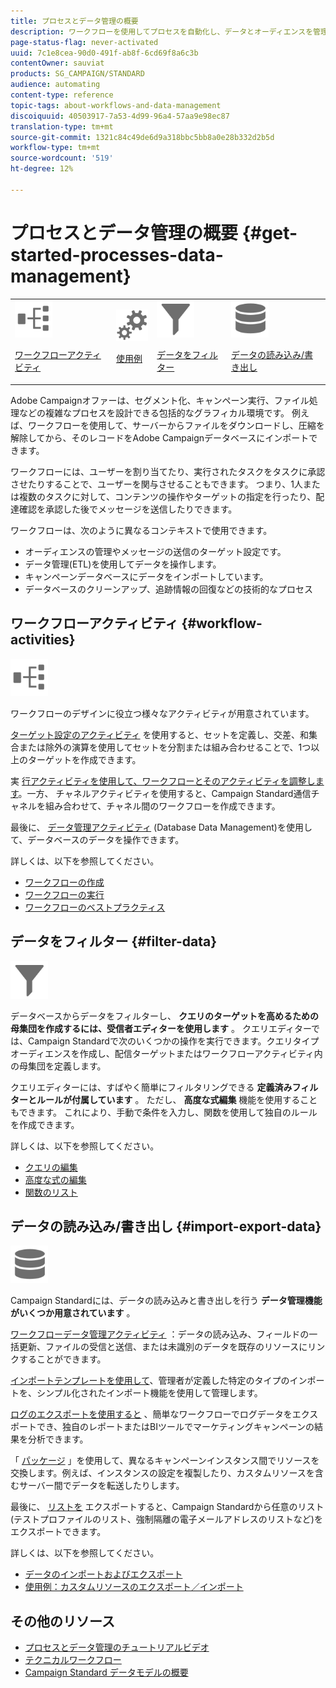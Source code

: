 ```yaml
---
title: プロセスとデータ管理の概要
description: ワークフローを使用してプロセスを自動化し、データとオーディエンスを管理し、メッセージを送信するなど、様々な機能を備えています。
page-status-flag: never-activated
uuid: 7c1e8cea-90d0-491f-ab8f-6cd69f8a6c3b
contentOwner: sauviat
products: SG_CAMPAIGN/STANDARD
audience: automating
content-type: reference
topic-tags: about-workflows-and-data-management
discoiquuid: 40503917-7a53-4d99-96a4-57aa9e98ec87
translation-type: tm+mt
source-git-commit: 1321c84c49de6d9a318bbc5bb8a0e28b332d2b5d
workflow-type: tm+mt
source-wordcount: '519'
ht-degree: 12%

---
```



# プロセスとデータ管理の概要 {#get-started-processes-data-management}

<table>
<tr>
<td><img src="assets/do-not-localize/icon_workflows.svg" width="60px"><p><a href="#workflow-activities">ワークフローアクティビティ</a></p></td><td><img src="assets/do-not-localize/icon_activities.svg" width="60px"><p><a href="../../automating/using/workflow-created-query-with-complement.md">使用例</a></p></td><td><img src="assets/do-not-localize/icon_filter.svg" width="60px"><p><a href="#filter-data">データをフィルター</a></p></td>
<td><img src="assets/do-not-localize/icon_manage.svg" width="60px"><p><a href="#import-export-data">データの読み込み/書き出し</a></p></td></tr>
</table>

Adobe Campaignオファーは、セグメント化、キャンペーン実行、ファイル処理などの複雑なプロセスを設計できる包括的なグラフィカル環境です。 例えば、ワークフローを使用して、サーバーからファイルをダウンロードし、圧縮を解除してから、そのレコードをAdobe Campaignデータベースにインポートできます。

ワークフローには、ユーザーを割り当てたり、実行されたタスクをタスクに承認させたりすることで、ユーザーを関与させることもできます。 つまり、1人または複数のタスクに対して、コンテンツの操作やターゲットの指定を行ったり、配達確認を承認した後でメッセージを送信したりできます。

ワークフローは、次のように異なるコンテキストで使用できます。

* オーディエンスの管理やメッセージの送信のターゲット設定です。
* データ管理(ETL)を使用してデータを操作します。
* キャンペーンデータベースにデータをインポートしています。
* データベースのクリーンアップ、追跡情報の回復などの技術的なプロセス

## ワークフローアクティビティ {#workflow-activities}

<img src="assets/do-not-localize/icon_workflows.svg" width="60px">

ワークフローのデザインに役立つ様々なアクティビティが用意されています。

[ターゲット設定のアクティビティ](../../automating/using/about-targeting-activities.md) を使用すると、セットを定義し、交差、和集合または除外の演算を使用してセットを分割または組み合わせることで、1つ以上のターゲットを作成できます。

実 [行アクティビティを使用して、ワークフローとそのアクティビティを調整します](../../automating/using/about-execution-activities.md)。一方、 [](../../automating/using/about-channel-activities.md) チャネルアクティビティを使用すると、Campaign Standard通信チャネルを組み合わせて、チャネル間のワークフローを作成できます。

最後に、 [データ管理アクティビティ](../../automating/using/about-data-management-activities.md) (Database Data Management)を使用して、データベースのデータを操作できます。

詳しくは、以下を参照してください。

* [ワークフローの作成](../../automating/using/building-a-workflow.md)
* [ワークフローの実行](../../automating/using/about-workflow-execution.md)
* [ワークフローのベストプラクティス](../../automating/using/best-practices-workflows.md)

## データをフィルター {#filter-data}

<img src="assets/do-not-localize/icon_filter.svg" width="60px">

データベースからデータをフィルターし、 **クエリのターゲットを高めるための母集団を作成するには、受信者エディターを使用します** 。 クエリエディターでは、Campaign Standardで次のいくつかの操作を実行できます。クエリタイプオーディエンスを作成し、配信ターゲットまたはワークフローアクティビティ内の母集団を定義します。

クエリエディターには、すばやく簡単にフィルタリングできる **定義済みフィルターとルールが付属しています** 。 ただし、 **高度な式編集** 機能を使用することもできます。 これにより、手動で条件を入力し、関数を使用して独自のルールを作成できます。

詳しくは、以下を参照してください。

* [クエリの編集](../../automating/using/editing-queries.md)
* [高度な式の編集](../../automating/using/advanced-expression-editing.md)
* [関数のリスト](../../automating/using/list-of-functions.md)

## データの読み込み/書き出し {#import-export-data}

<img src="assets/do-not-localize/icon_manage.svg" width="60px">

Campaign Standardには、データの読み込みと書き出しを行う **データ管理機能がいくつか用意されています** 。

[ワークフローデータ管理アクティビティ](../../automating/using/about-data-management-activities.md) ：データの読み込み、フィールドの一括更新、ファイルの受信と送信、または未識別のデータを既存のリソースにリンクすることができます。

[インポートテンプレートを使用して](../../automating/using/importing-data-with-import-templates.md)、管理者が定義した特定のタイプのインポートを、シンプル化されたインポート機能を使用して管理します。

[ログのエクスポートを使用すると](../../automating/using/exporting-logs.md) 、簡単なワークフローでログデータをエクスポートでき、独自のレポートまたはBIツールでマーケティングキャンペーンの結果を分析できます。

「 [パッケージ](../../automating/using/managing-packages.md) 」を使用して、異なるキャンペーンインスタンス間でリソースを交換します。例えば、インスタンスの設定を複製したり、カスタムリソースを含むサーバー間でデータを転送したりします。

最後に、 [リストを](../../automating/using/exporting-lists.md) エクスポートすると、Campaign Standardから任意のリスト(テストプロファイルのリスト、強制隔離の電子メールアドレスのリストなど)をエクスポートできます。

詳しくは、以下を参照してください。

* [データのインポートおよびエクスポート](../../automating/using/about-data-import-and-export.md)
* [使用例：カスタムリソースのエクスポート／インポート](../../automating/using/exporting-importing-custom-resources.md)

## その他のリソース

* [プロセスとデータ管理のチュートリアルビデオ](https://docs.adobe.com/content/help/en/campaign-standard-learn/tutorials/getting-started/create-workflow.html)
* [テクニカルワークフロー](../../administration/using/technical-workflows.md)
* [Campaign Standard データモデルの概要](../../developing/using/get-started-data-model.md)
